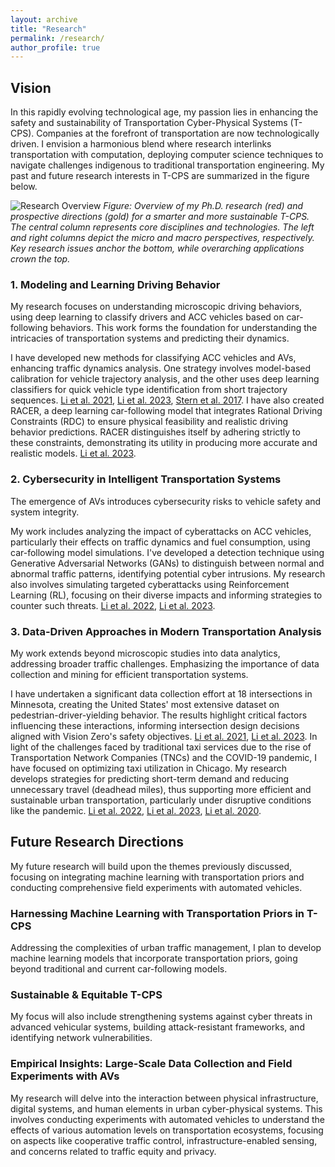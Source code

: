 ```yaml
---
layout: archive
title: "Research"
permalink: /research/
author_profile: true
---
```

<!-- Google tag (gtag.js) -->
<script async src="https://www.googletagmanager.com/gtag/js?id=G-3E74C49H73"></script>
<script>
  window.dataLayer = window.dataLayer || [];
  function gtag(){dataLayer.push(arguments);}
  gtag('js', new Date());

  gtag('config', 'G-3E74C49H73');
</script>
<!-- Currently under construction-->


## Vision
In this rapidly evolving technological age, my passion lies in enhancing the safety and sustainability of Transportation Cyber-Physical Systems (T-CPS). Companies at the forefront of transportation are now technologically driven. I envision a harmonious blend where research interlinks transportation with computation, deploying computer science techniques to navigate challenges indigenous to traditional transportation engineering. My past and future research interests in T-CPS are summarized in the figure below.


![Research Overview](https://github.com/tianyi17/tianyi17.github.io/blob/master/files/research_chart_618.png?raw=true)
*Figure: Overview of my Ph.D. research (red) and prospective directions (gold) for a smarter and more sustainable T-CPS. The central column represents core disciplines and technologies. The left and right columns depict the micro and macro perspectives, respectively. Key research issues anchor the bottom, while overarching applications crown the top.*


### 1. Modeling and Learning Driving Behavior
My research focuses on understanding microscopic driving behaviors, using deep learning to classify drivers and ACC vehicles based on car-following behaviors. This work forms the foundation for understanding the intricacies of transportation systems and predicting their dynamics.

I have developed new methods for classifying ACC vehicles and AVs, enhancing traffic dynamics analysis. One strategy involves model-based calibration for vehicle trajectory analysis, and the other uses deep learning classifiers for quick vehicle type identification from short trajectory sequences. [Li et al. 2021](https://ieeexplore.ieee.org/abstract/document/9564462), [Li et al. 2023](https://dl.acm.org/doi/abs/10.1145/3603369), [Stern et al. 2017](https://arxiv.org/abs/2312.07003). I have also created RACER, a deep learning car-following model that integrates Rational Driving Constraints (RDC) to ensure physical feasibility and realistic driving behavior predictions. RACER distinguishes itself by adhering strictly to these constraints, demonstrating its utility in producing more accurate and realistic models. [Li et al. 2023](https://arxiv.org/abs/2312.07003).

### 2. Cybersecurity in Intelligent Transportation Systems
The emergence of AVs introduces cybersecurity risks to vehicle safety and system integrity.

My work includes analyzing the impact of cyberattacks on ACC vehicles, particularly their effects on traffic dynamics and fuel consumption, using car-following model simulations. I've developed a detection technique using Generative Adversarial Networks (GANs) to distinguish between normal and abnormal traffic patterns, identifying potential cyber intrusions. My research also involves simulating targeted cyberattacks using Reinforcement Learning (RL), focusing on their diverse impacts and informing strategies to counter such threats. [Li et al. 2022]([https://arxiv.org/abs/2310.17091](https://ieeexplore.ieee.org/abstract/document/9922128)), [Li et al. 2023](https://arxiv.org/abs/2310.17091).

### 3. Data-Driven Approaches in Modern Transportation Analysis
My work extends beyond microscopic studies into data analytics, addressing broader traffic challenges. Emphasizing the importance of data collection and mining for efficient transportation systems.

I have undertaken a significant data collection effort at 18 intersections in Minnesota, creating the United States' most extensive dataset on pedestrian-driver-yielding behavior. The results highlight critical factors influencing these interactions, informing intersection design decisions aligned with Vision Zero's safety objectives. [Li et al. 2021](https://dl.acm.org/doi/abs/10.1145/3459609.3460524), [Li et al. 2023](https://arxiv.org/abs/2312.15113). In light of the challenges faced by traditional taxi services due to the rise of Transportation Network Companies (TNCs) and the COVID-19 pandemic, I have focused on optimizing taxi utilization in Chicago. My research develops strategies for predicting short-term demand and reducing unnecessary travel (deadhead miles), thus supporting more efficient and sustainable urban transportation, particularly under disruptive conditions like the pandemic. [Li et al. 2022](https://journals.sagepub.com/doi/full/10.1177/03611981211059769), [Li et al. 2023](https://dl.acm.org/doi/abs/10.1145/3576914.3587708), [Li et al. 2020](https://ascelibrary.org/doi/abs/10.1061/9780784483169.024).

## Future Research Directions
My future research will build upon the themes previously discussed, focusing on integrating machine learning with transportation priors and conducting comprehensive field experiments with automated vehicles.

### Harnessing Machine Learning with Transportation Priors in T-CPS
Addressing the complexities of urban traffic management, I plan to develop machine learning models that incorporate transportation priors, going beyond traditional and current car-following models.

### Sustainable & Equitable T-CPS
My focus will also include strengthening systems against cyber threats in advanced vehicular systems, building attack-resistant frameworks, and identifying network vulnerabilities.

### Empirical Insights: Large-Scale Data Collection and Field Experiments with AVs
My research will delve into the interaction between physical infrastructure, digital systems, and human elements in urban cyber-physical systems. This involves conducting experiments with automated vehicles to understand the effects of various automation levels on transportation ecosystems, focusing on aspects like cooperative traffic control, infrastructure-enabled sensing, and concerns related to traffic equity and privacy.






<br/>
<script type='text/javascript' id='clustrmaps' src='//cdn.clustrmaps.com/map_v2.js?cl=ffffff&w=a&t=tt&d=mOLq8ml6_8GeJFfRaOGlKt1qOHfyBzpQU0YGiQEZeOA'></script>


